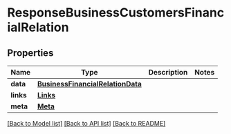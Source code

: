 # ResponseBusinessCustomersFinancialRelation

## Properties
Name | Type | Description | Notes
------------ | ------------- | ------------- | -------------
**data** | [**BusinessFinancialRelationData**](BusinessFinancialRelationData.md) |  | 
**links** | [**Links**](Links.md) |  | 
**meta** | [**Meta**](Meta.md) |  | 

[[Back to Model list]](../README.md#documentation-for-models) [[Back to API list]](../README.md#documentation-for-api-endpoints) [[Back to README]](../README.md)

